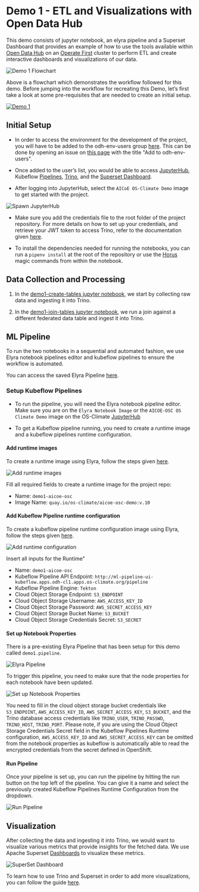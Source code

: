 # Demo 1 - ETL and Visualizations with Open Data Hub

This demo consists of jupyter notebook, an elyra pipeline and a Superset Dashboard that provides an example of how to use the tools available within [Open Data Hub](https://opendatahub.io/) on an [Operate First](https://www.operate-first.cloud/) cluster to perform ETL and create interactive dashboards and visualizations of our data.

![Demo 1 Flowchart](../../docs/assets/demo1-viz.png)

Above is a flowchart which demonstrates the workflow followed for this demo. Before jumping into the workflow for recreating this Demo, let’s first take a look at some pre-requisites that are needed to create an initial setup.

[![Demo 1](https://img.youtube.com/vi/TFgsR7UlcHA/0.jpg)](https://youtu.be/TFgsR7UlcHA)

## Initial Setup

* In order to access the environment for the development of the project, you will have to be added to the odh-env-users group [here](https://github.com/orgs/os-climate/teams/odh-env-users). This can be done by opening an issue on [this page](https://github.com/os-climate/aicoe-osc-demo/issues) with the title "Add <USERNAME> to odh-env-users".

* Once added to the user’s list, you would be able to access [JupyterHub](https://jupyterhub-odh-jupyterhub.apps.odh-cl1.apps.os-climate.org), Kubeflow [Pipelines](http://ml-pipeline-ui-kubeflow.apps.odh-cl1.apps.os-climate.org/), [Trino](https://cloudbeaver-odh-trino.apps.odh-cl1.apps.os-climate.org/), and the [Superset Dashboard](https://superset-secure-odh-superset.apps.odh-cl1.apps.os-climate.org/).

* After logging into JupyterHub, select the `AICoE OS-Climate Demo` image to get started with the project.

![Spawn JupyterHub](../../docs/assets/demo1-spawn-jupyter.png)

* Make sure you add the credentials file to the root folder of the project repository. For more details on how to set up your credentials, and retrieve your JWT token to access Trino, refer to the documentation given [here](https://github.com/os-climate/os_c_data_commons/blob/main/docs/setup-initial-environment.md#4-set-your-credentials-environment-variables).

* To install the dependencies needed for running the notebooks, you can run a `pipenv install` at the root of the repository or use the [Horus](https://github.com/thoth-station/jupyterlab-requirements/blob/dc92a4b14f539e6f464b3f202355242b4f729e13/docs/source/horus-magic-commands.md) magic commands from within the notebook.


## Data Collection and Processing

1. In the [demo1-create-tables jupyter notebook](./demo1-create-tables.ipynb), we start by collecting raw data and ingesting it into Trino.

2. In the [demo1-join-tables jupyter notebook](./demo1-join-tables.ipynb), we run a join against a different federated data table and ingest it into Trino.


## ML Pipeline

To run the two notebooks in a sequential and automated fashion, we use Elyra notebook pipelines editor and kubeflow pipelines to ensure the workflow is automated.

You can access the saved Elyra Pipeline [here](./demo1.pipeline).

### Setup Kubeflow Pipelines

* To run the pipeline, you will need the Elyra notebook pipeline editor. Make sure you are on the `Elyra Notebook Image` or the `AICOE-OSC OS Climate Demo` image on the OS-Climate [JupyterHub](https://jupyterhub-odh-jupyterhub.apps.odh-cl1.apps.os-climate.org/)

* To get a Kubeflow pipeline running, you need to create a runtime image and a kubeflow pipelines runtime configuration.

#### Add runtime images

To create a runtime image using Elyra, follow the steps given [here](https://github.com/AICoE/elyra-aidevsecops-tutorial/blob/master/docs/source/create-ai-pipeline.md#add-runtime-images-using-ui).

![Add runtime images](../../docs/assets/demo1-runtime-image.png)

Fill all required fields to create a runtime image for the project repo:

- Name: `demo1-aicoe-osc`
- Image Name: `quay.io/os-climate/aicoe-osc-demo:v.10`

#### Add Kubeflow Pipeline runtime configuration

To create a kubeflow pipeline runtime configuration image using Elyra, follow the steps given [here](https://github.com/AICoE/elyra-aidevsecops-tutorial/blob/master/docs/source/create-ai-pipeline.md#create-runtime-to-be-used-in-kubeflow-pipeline-using-ui).

![Add runtime configuration](../../docs/assets/demo1-runtime-configuration.png)

Insert all inputs for the Runtime"
- Name: `demo1-aicoe-osc`
- Kubeflow Pipeline API Endpoint: `http://ml-pipeline-ui-kubeflow.apps.odh-cl1.apps.os-climate.org/pipeline`
- Kubeflow Pipeline Engine: `Tekton`
- Cloud Object Storage Endpoint: `S3_ENDPOINT`
- Cloud Object Storage Username: `AWS_ACCESS_KEY_ID`
- Cloud Object Storage Password: `AWS_SECRET_ACCESS_KEY`
- Cloud Object Storage Bucket Name: `S3_BUCKET`
- Cloud Object Storage Credentials Secret: `S3_SECRET`

#### Set up Notebook Properties

There is a pre-existing Elyra Pipeline that has been setup for this demo called `demo1.pipeline`.

![Elyra Pipeline](../../docs/assets/demo1-elyra-pipeline.png)

To trigger this pipeline, you need to make sure that the node properties for each notebook have been updated.

![Set up Notebook Properties](../../docs/assets/demo1-notebook-properties.png)

You need to fill in the cloud object storage bucket credentials like `S3_ENDPOINT`, `AWS_ACCESS_KEY_ID`, `AWS_SECRET_ACCESS_KEY`, `S3_BUCKET`, and the Trino database access credentials like `TRINO_USER`, `TRINO_PASSWD`, `TRINO_HOST`, `TRINO_PORT`. Please note, if you are using the Cloud Object Storage Credentials Secret field in the Kubeflow Pipelines Runtime configuration, `AWS_ACCESS_KEY_ID` and `AWS_SECRET_ACCESS_KEY` can be omitted from the notebook properties as kubeflow is automatically able to read the encrypted credentials from the secret defined in OpenShift.

#### Run Pipeline

Once your pipeline is set up, you can run the pipeline by hitting the run button on the top left of the pipeline. You can give it a name and select the previously created Kubeflow Pipelines Runtime Configuration from the dropdown.

![Run Pipeline](../../docs/assets/demo1-run-pipeline.png)

## Visualization

After collecting the data and ingesting it into Trino, we would want to visualize various metrics that provide insights for the fetched data. We use Apache Superset [Dashboards](https://superset-secure-odh-superset.apps.odh-cl1.apps.os-climate.org/superset/dashboard/3/) to visualize these metrics.

![SuperSet Dashboard](../../docs/assets/demo1-dashboard.gif)

To learn how to use Trino and Superset in order to add more visualizations, you can follow the guide [here](https://www.operate-first.cloud/users/support/docs/trino_superset_user_guide.md#trino-to-superset).

